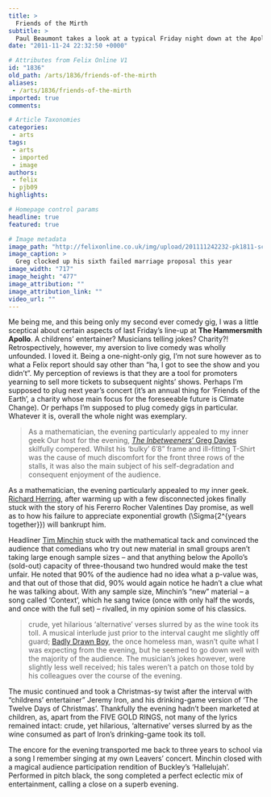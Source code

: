 ```yaml
---
title: >
  Friends of the Mirth
subtitle: >
  Paul Beaumont takes a look at a typical Friday night down at the Apollo
date: "2011-11-24 22:32:50 +0000"

# Attributes from Felix Online V1
id: "1836"
old_path: /arts/1836/friends-of-the-mirth
aliases:
 - /arts/1836/friends-of-the-mirth
imported: true
comments:

# Article Taxonomies
categories:
 - arts
tags:
 - arts
 - imported
 - image
authors:
 - felix
 - pjb09
highlights:

# Homepage control params
headline: true
featured: true

# Image metadata
image_path: "http://felixonline.co.uk/img/upload/201111242232-pk1811-screen-shot-2011-11-23-at-12.25.47-pm.png"
image_caption: >
  Greg clocked up his sixth failed marriage proposal this year
image_width: "717"
image_height: "477"
image_attribution: ""
image_attribution_link: ""
video_url: ""
---
```


Me being me, and this being only my second ever comedy gig, I was a little sceptical about certain aspects of last Friday’s line-up at __The Hammersmith Apollo__. A childrens’ entertainer? Musicians telling jokes? Charity?! Retrospectively, however, my aversion to live comedy was wholly unfounded. I loved it. Being a one-night-only gig, I’m not sure however as to what a Felix report should say other than “ha, I got to see the show and you didn’t”. My perception of reviews is that they are a tool for promoters yearning to sell more tickets to subsequent nights’ shows. Perhaps I’m supposed to plug next year’s concert (it’s an annual thing for ‘Friends of the Earth’, a charity whose main focus for the foreseeable future is Climate Change). Or perhaps I’m supposed to plug comedy gigs in particular. Whatever it is, overall the whole night was exemplary.
> As a mathematician, the evening particularly appealed to my inner geek
Our host for the evening, [_The Inbetweeners_’ Greg Davies](http://www.youtube.com/watch?v=JFhn0h0uXeU) skilfully compered. Whilst his ‘bulky’ 6’8” frame and ill-fitting T-Shirt was the cause of much discomfort for the front three rows of the stalls, it was also the main subject of his self-degradation and consequent enjoyment of the audience.

As a mathematician, the evening particularly appealed to my inner geek. [Richard Herring](http://www.youtube.com/watch?v=xtjx-yplqTw), after warming up with a few disconnected jokes finally stuck with the story of his Fererro Rocher Valentines Day promise, as well as to how his failure to appreciate exponential growth (\Sigma{2^{years together}}) will bankrupt him.

Headliner [Tim Minchin](http://www.youtube.com/watch?v=KVN_0qvuhhw) stuck with the mathematical tack and convinced the audience that comedians who try out new material in small groups aren’t taking large enough sample sizes – and that anything below the Apollo’s (sold-out) capacity of three-thousand two hundred would make the test unfair. He noted that 90% of the audience had no idea what a p-value was, and that out of those that did, 90% would again notice he hadn’t a clue what he was talking about. With any sample size, Minchin’s “new” material – a song called ‘Context’, which he sang twice (once with only half the words, and once with the full set) – rivalled, in my opinion some of his classics.
> crude, yet hilarious ‘alternative’ verses slurred by as the wine took its toll.
A musical interlude just prior to the interval caught me slightly off guard; [Badly Drawn Boy](http://www.youtube.com/watch?v=B11msns6wPU), the once homeless man, wasn’t quite what I was expecting from the evening, but he seemed to go down well with the majority of the audience. The musician’s jokes however, were slightly less well received; his tales weren’t a patch on those told by his colleagues over the course of the evening.

The music continued and took a Christmas-sy twist after the interval with “childrens’ entertainer” Jeremy Iron, and his drinking-game version of ‘The Twelve Days of Christmas’. Thankfully the evening hadn’t been marketed at children, as, apart from the FIVE GOLD RINGS, not many of the lyrics remained intact: crude, yet hilarious, ‘alternative’ verses slurred by as the wine consumed as part of Iron’s drinking-game took its toll.

The encore for the evening transported me back to three years to school via a song I remember singing at my own Leavers’ concert. Minchin closed with a magical audience participation rendition of Buckley’s ‘Hallelujah’. Performed in pitch black, the song completed a perfect eclectic mix of entertainment, calling a close on a superb evening.
